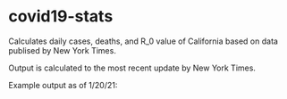 # covid19-stats

Calculates daily cases, deaths, and R_0 value of California based on data publised by New York Times.

Output is calculated to the most recent update by New York Times.

Example output as of 1/20/21:
